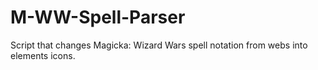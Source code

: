 M-WW-Spell-Parser
=================

Script that changes Magicka: Wizard Wars spell notation from webs into elements icons.
